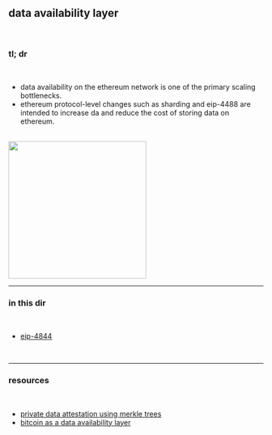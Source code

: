 ## data availability layer

<br>

### tl; dr

<br>

* data availability on the ethereum network is one of the primary scaling bottlenecks.
* ethereum protocol-level changes such as sharding and eip-4488 are intended to increase da and reduce the cost of storing data on ethereum.

<br>

<img width="272" src="https://user-images.githubusercontent.com/1130416/232964658-61f5ca00-60dc-4d6e-bee0-52a7e63b6139.png">

<br>

----

### in this dir

<br>

* [eip-4844](eip_4844.md)


<br>

---

### resources

<br>

* [private data attestation using merkle trees](https://mirror.xyz/0xeee68aECeB4A9e9f328a46c39F50d83fA0239cDF/BiFUEFJKo6ZsIvPwsP9WPC2UZX0-x_9BdtrvmQo1FwY)
* [bitcoin as a data availability layer](https://github.com/rollkit/bitcoin-da)
